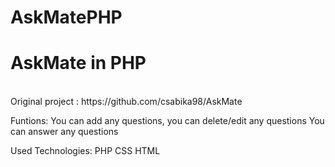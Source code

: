 # AskMatePHP
<h1>AskMate in PHP</h1>
<br>Original project : https://github.com/csabika98/AskMate

Funtions:
You can add any questions, you can delete/edit any questions
You can answer any questions


Used Technologies:
PHP
CSS
HTML



